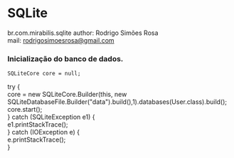 SQLite
============================================================
br.com.mirabilis.sqlite
author: Rodrigo Simões Rosa		
mail: rodrigosimoesrosa@gmail.com

### Inicialização do banco de dados.		

    SQLiteCore core = null;		
try {		
	core = new SQLiteCore.Builder(this, new		
	SQLiteDatabaseFile.Builder("data").build(),1).databases(User.class).build();		
	core.start();		
} catch (SQLiteException e1) {		
	e1.printStackTrace();		
} catch (IOException e) {		
	e.printStackTrace();		
}
	
